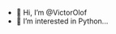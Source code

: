 - 👋 Hi, I’m @VictorOlof
- 👀 I’m interested in Python...

<!---
- 🌱 I’m currently learning ...
- 💞️ I’m looking to collaborate on ...
- 📫 How to reach me ...
VictorOlof/VictorOlof is a ✨ special ✨ repository because its `README.md` (this file) appears on your GitHub profile.
You can click the Preview link to take a look at your changes.
--->
